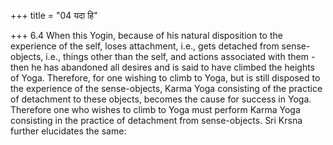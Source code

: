 +++
title = "04 यदा हि"

+++
6.4 When this Yogin, because of his natural disposition to the
experience of the self, loses attachment, i.e., gets detached from
sense-objects, i.e., things other than the self, and actions associated
with them - then he has abandoned all desires and is said to have
climbed the heights of Yoga. Therefore, for one wishing to climb to
Yoga, but is still disposed to the experience of the sense-objects,
Karma Yoga consisting of the practice of detachment to these objects,
becomes the cause for success in Yoga. Therefore one who wishes to climb
to Yoga must perform Karma Yoga consisting in the practice of detachment
from sense-objects. Sri Krsna further elucidates the same:
